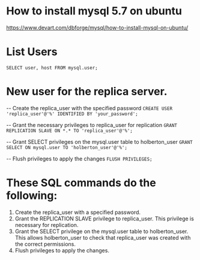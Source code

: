 # How to install mysql 5.7 on ubuntu
https://www.devart.com/dbforge/mysql/how-to-install-mysql-on-ubuntu/


# List Users

`SELECT user, host FROM mysql.user;`

# New user for the replica server.

-- Create the replica_user with the specified password
`CREATE USER 'replica_user'@'%' IDENTIFIED BY 'your_password';`

-- Grant the necessary privileges to replica_user for replication
`GRANT REPLICATION SLAVE ON *.* TO 'replica_user'@'%';`

-- Grant SELECT privileges on the mysql.user table to holberton_user
`GRANT SELECT ON mysql.user TO 'holberton_user'@'%';`

-- Flush privileges to apply the changes
`FLUSH PRIVILEGES;`

# These SQL commands do the following:

1. Create the replica_user with a specified password.
2. Grant the REPLICATION SLAVE privilege to replica_user. This privilege is necessary for replication.
3. Grant the SELECT privilege on the mysql.user table to holberton_user. This allows holberton_user to check that replica_user was created with the correct permissions.
4. Flush privileges to apply the changes.